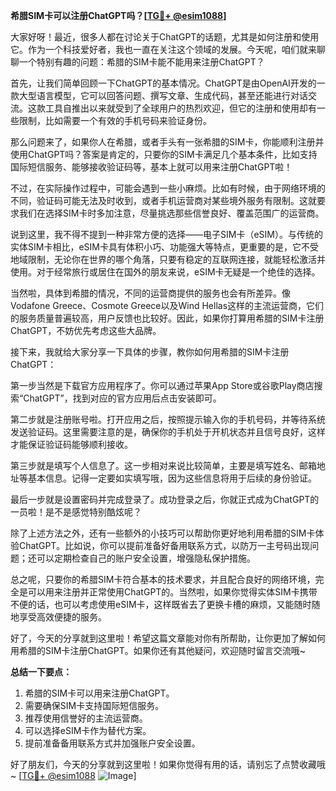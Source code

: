 **希腊SIM卡可以注册ChatGPT吗？[[TG💪+ @esim1088](https://t.me/s/esim1088)]**

大家好呀！最近，很多人都在讨论关于ChatGPT的话题，尤其是如何注册和使用它。作为一个科技爱好者，我也一直在关注这个领域的发展。今天呢，咱们就来聊聊一个特别有趣的问题：希腊的SIM卡能不能用来注册ChatGPT？

首先，让我们简单回顾一下ChatGPT的基本情况。ChatGPT是由OpenAI开发的一款大型语言模型，它可以回答问题、撰写文章、生成代码，甚至还能进行对话交流。这款工具自推出以来就受到了全球用户的热烈欢迎，但它的注册和使用却有一些限制，比如需要一个有效的手机号码来验证身份。

那么问题来了，如果你人在希腊，或者手头有一张希腊的SIM卡，你能顺利注册并使用ChatGPT吗？答案是肯定的，只要你的SIM卡满足几个基本条件，比如支持国际短信服务、能够接收验证码等，基本上就可以用来注册ChatGPT啦！

不过，在实际操作过程中，可能会遇到一些小麻烦。比如有时候，由于网络环境的不同，验证码可能无法及时收到，或者手机运营商对某些境外服务有限制。这就要求我们在选择SIM卡时多加注意，尽量挑选那些信誉良好、覆盖范围广的运营商。

说到这里，我不得不提到一种非常方便的选择——电子SIM卡（eSIM）。与传统的实体SIM卡相比，eSIM卡具有体积小巧、功能强大等特点，更重要的是，它不受地域限制，无论你在世界的哪个角落，只要有稳定的互联网连接，就能轻松激活并使用。对于经常旅行或居住在国外的朋友来说，eSIM卡无疑是一个绝佳的选择。

当然啦，具体到希腊的情况，不同的运营商提供的服务也会有所差异。像Vodafone Greece、Cosmote Greece以及Wind Hellas这样的主流运营商，它们的服务质量普遍较高，用户反馈也比较好。因此，如果你打算用希腊的SIM卡注册ChatGPT，不妨优先考虑这些大品牌。

接下来，我就给大家分享一下具体的步骤，教你如何用希腊的SIM卡注册ChatGPT：

第一步当然是下载官方应用程序了。你可以通过苹果App Store或谷歌Play商店搜索“ChatGPT”，找到对应的官方应用后点击安装即可。

第二步就是注册账号啦。打开应用之后，按照提示输入你的手机号码，并等待系统发送验证码。这里需要注意的是，确保你的手机处于开机状态并且信号良好，这样才能保证验证码能够顺利接收。

第三步就是填写个人信息了。这一步相对来说比较简单，主要是填写姓名、邮箱地址等基本信息。记得一定要如实填写哦，因为这些信息将用于后续的身份验证。

最后一步就是设置密码并完成登录了。成功登录之后，你就正式成为ChatGPT的一员啦！是不是感觉特别酷炫呢？

除了上述方法之外，还有一些额外的小技巧可以帮助你更好地利用希腊的SIM卡体验ChatGPT。比如说，你可以提前准备好备用联系方式，以防万一主号码出现问题；还可以定期检查自己的账户安全设置，增强隐私保护措施。

总之呢，只要你的希腊SIM卡符合基本的技术要求，并且配合良好的网络环境，完全是可以用来注册并正常使用ChatGPT的。当然啦，如果你觉得实体SIM卡携带不便的话，也可以考虑使用eSIM卡，这样既省去了更换卡槽的麻烦，又能随时随地享受高效便捷的服务。

好了，今天的分享就到这里啦！希望这篇文章能对你有所帮助，让你更加了解如何用希腊的SIM卡注册ChatGPT。如果你还有其他疑问，欢迎随时留言交流哦~ 

**总结一下要点：**
1. 希腊的SIM卡可以用来注册ChatGPT。
2. 需要确保SIM卡支持国际短信服务。
3. 推荐使用信誉好的主流运营商。
4. 可以选择eSIM卡作为替代方案。
5. 提前准备备用联系方式并加强账户安全设置。

好了朋友们，今天的分享就到这里啦！如果你觉得有用的话，请别忘了点赞收藏哦~ [[TG💪+ @esim1088](https://t.me/s/esim1088) ![Image](https://i.postimg.cc/4NQfJmqS/Snipaste-2025-05-13-00-14-12.png)]